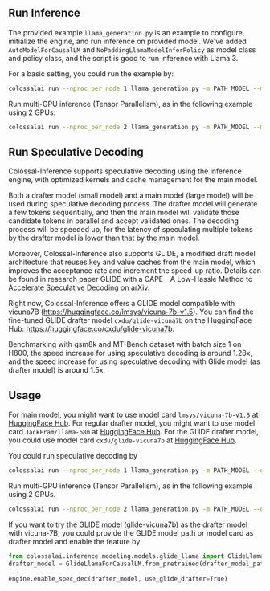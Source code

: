 ## Run Inference

The provided example `llama_generation.py` is an example to configure, initialize the engine, and run inference on provided model. We've added `AutoModelForCausalLM` and `NoPaddingLlamaModelInferPolicy` as model class and policy class, and the script is good to run inference with Llama 3.

For a basic setting, you could run the example by:
```bash
colossalai run --nproc_per_node 1 llama_generation.py -m PATH_MODEL --max_length 128
```

Run multi-GPU inference (Tensor Parallelism), as in the following example using 2 GPUs:
```bash
colossalai run --nproc_per_node 2 llama_generation.py -m PATH_MODEL --max_length 128 --tp_size 2
```

## Run Speculative Decoding

Colossal-Inference supports speculative decoding using the inference engine, with optimized kernels and cache management for the main model.

Both a drafter model (small model) and a main model (large model) will be used during speculative decoding process. The drafter model will generate a few tokens sequentially, and then the main model will validate those candidate tokens in parallel and accept validated ones. The decoding process will be speeded up, for the latency of speculating multiple tokens by the drafter model is lower than that by the main model.

Moreover, Colossal-Inference also supports GLIDE, a modified draft model architecture that reuses key and value caches from the main model, which improves the acceptance rate and increment the speed-up ratio. Details can be found in research paper GLIDE with a CAPE - A Low-Hassle Method to Accelerate Speculative Decoding on [arXiv](https://arxiv.org/pdf/2402.02082.pdf).

Right now, Colossal-Inference offers a GLIDE model compatible with vicuna7B (https://huggingface.co/lmsys/vicuna-7b-v1.5). You can find the fine-tuned GLIDE drafter model `cxdu/glide-vicuna7b` on the HuggingFace Hub: https://huggingface.co/cxdu/glide-vicuna7b.

Benchmarking with gsm8k and MT-Bench dataset with batch size 1 on H800, the speed increase for using speculative decoding is around 1.28x, and the speed increase for using speculative decoding with Glide model (as drafter model) is around 1.5x.

## Usage

For main model, you might want to use model card  `lmsys/vicuna-7b-v1.5` at [HuggingFace Hub](https://huggingface.co/lmsys/vicuna-7b-v1.5).
For regular drafter model, you might want to use model card `JackFram/llama-68m` at [HuggingFace Hub](https://huggingface.co/JackFram/llama-68m).
For the GLIDE drafter model, you could use model card `cxdu/glide-vicuna7b` at [HuggingFace Hub](https://huggingface.co/cxdu/glide-vicuna7b).


You could run speculative decoding by
```bash
colossalai run --nproc_per_node 1 llama_generation.py -m PATH_MODEL --drafter_model PATH_DRAFTER_MODEL --max_length 128
```

Run multi-GPU inference (Tensor Parallelism), as in the following example using 2 GPUs.
```bash
colossalai run --nproc_per_node 2 llama_generation.py -m PATH_MODEL --drafter_model PATH_DRAFTER_MODEL --max_length 128 --tp_size 2
```

If you want to try the GLIDE model (glide-vicuna7b) as the drafter model with vicuna-7B, you could provide the GLIDE model path or model card as drafter model and enable the feature by
```python
from colossalai.inference.modeling.models.glide_llama import GlideLlamaForCausalLM
drafter_model = GlideLlamaForCausalLM.from_pretrained(drafter_model_path_or_name)
...
engine.enable_spec_dec(drafter_model, use_glide_drafter=True)
```
